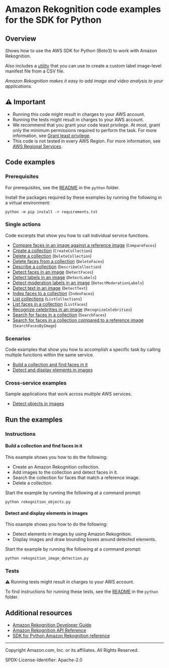 <!--Generated by WRITEME on 2023-04-12 00:07:48.609835 (UTC)-->
# Amazon Rekognition code examples for the SDK for Python

## Overview

Shows how to use the AWS SDK for Python (Boto3) to work with Amazon Rekognition.

<!--custom.overview.start-->
Also includes a [utility](custom_labels_csv_to_manifest.py) that you can use to create a custom label image-level manifest 
file from a CSV file.
<!--custom.overview.end-->

*Amazon Rekognition makes it easy to add image and video analysis to your applications.*

## ⚠ Important

* Running this code might result in charges to your AWS account.
* Running the tests might result in charges to your AWS account.
* We recommend that you grant your code least privilege. At most, grant only the minimum permissions required to perform the task. For more information, see [Grant least privilege](https://docs.aws.amazon.com/IAM/latest/UserGuide/best-practices.html#grant-least-privilege).
* This code is not tested in every AWS Region. For more information, see [AWS Regional Services](https://aws.amazon.com/about-aws/global-infrastructure/regional-product-services).

<!--custom.important.start-->
<!--custom.important.end-->

## Code examples

### Prerequisites

For prerequisites, see the [README](../../README.md#Prerequisites) in the `python` folder.

Install the packages required by these examples by running the following in a virtual environment:

```
python -m pip install -r requirements.txt
```

<!--custom.prerequisites.start-->
<!--custom.prerequisites.end-->

### Single actions

Code excerpts that show you how to call individual service functions.

* [Compare faces in an image against a reference image](rekognition_image_detection.py#L105) (`CompareFaces`)
* [Create a collection](rekognition_collections.py#L271) (`CreateCollection`)
* [Delete a collection](rekognition_collections.py#L101) (`DeleteCollection`)
* [Delete faces from a collection](rekognition_collections.py#L234) (`DeleteFaces`)
* [Describe a collection](rekognition_collections.py#L79) (`DescribeCollection`)
* [Detect faces in an image](rekognition_image_detection.py#L86) (`DetectFaces`)
* [Detect labels in an image](rekognition_image_detection.py#L137) (`DetectLabels`)
* [Detect moderation labels in an image](rekognition_image_detection.py#L157) (`DetectModerationLabels`)
* [Detect text in an image](rekognition_image_detection.py#L180) (`DetectText`)
* [Index faces to a collection](rekognition_collections.py#L115) (`IndexFaces`)
* [List collections](rekognition_collections.py#L292) (`ListCollections`)
* [List faces in a collection](rekognition_collections.py#L147) (`ListFaces`)
* [Recognize celebrities in an image](rekognition_image_detection.py#L198) (`RecognizeCelebrities`)
* [Search for faces in a collection](rekognition_collections.py#L204) (`SearchFaces`)
* [Search for faces in a collection compared to a reference image](rekognition_collections.py#L169) (`SearchFacesByImage`)

### Scenarios

Code examples that show you how to accomplish a specific task by calling multiple
functions within the same service.

* [Build a collection and find faces in it](rekognition_objects.py) 
* [Detect and display elements in images](rekognition_image_detection.py) 

### Cross-service examples

Sample applications that work across multiple AWS services.

* [Detect objects in images](../../cross_service/photo_analyzer) 

## Run the examples

### Instructions


<!--custom.instructions.start-->
<!--custom.instructions.end-->



#### Build a collection and find faces in it

This example shows you how to do the following:

* Create an Amazon Rekognition collection.
* Add images to the collection and detect faces in it.
* Search the collection for faces that match a reference image.
* Delete a collection.

<!--custom.scenario_prereqs.rekognition_Usage_FindFacesInCollection.start-->
<!--custom.scenario_prereqs.rekognition_Usage_FindFacesInCollection.end-->

Start the example by running the following at a command prompt:

```
python rekognition_objects.py
```

<!--custom.scenarios.rekognition_Usage_FindFacesInCollection.start-->
<!--custom.scenarios.rekognition_Usage_FindFacesInCollection.end-->

#### Detect and display elements in images

This example shows you how to do the following:

* Detect elements in images by using Amazon Rekognition.
* Display images and draw bounding boxes around detected elements.

<!--custom.scenario_prereqs.rekognition_Usage_DetectAndDisplayImage.start-->
<!--custom.scenario_prereqs.rekognition_Usage_DetectAndDisplayImage.end-->

Start the example by running the following at a command prompt:

```
python rekognition_image_detection.py
```

<!--custom.scenarios.rekognition_Usage_DetectAndDisplayImage.start-->
<!--custom.scenarios.rekognition_Usage_DetectAndDisplayImage.end-->

### Tests

⚠ Running tests might result in charges to your AWS account.


To find instructions for running these tests, see the [README](../../README.md#Tests)
in the `python` folder.



<!--custom.tests.start-->
<!--custom.tests.end-->

## Additional resources

* [Amazon Rekognition Developer Guide](https://docs.aws.amazon.com/rekognition/latest/dg/what-is.html)
* [Amazon Rekognition API Reference](https://docs.aws.amazon.com/rekognition/latest/APIReference/Welcome.html)
* [SDK for Python Amazon Rekognition reference](https://boto3.amazonaws.com/v1/documentation/api/latest/reference/services/rekognition.html)

<!--custom.resources.start-->
<!--custom.resources.end-->

---

Copyright Amazon.com, Inc. or its affiliates. All Rights Reserved.

SPDX-License-Identifier: Apache-2.0